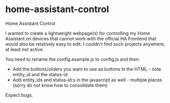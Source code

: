 # home-assistant-control
Home Assistant Control

I wanted to create a lightweight webpage(s) for controlling my Home Assistant on devices that cannot work with the official HA Frontend that would also be relatively easy to edit.
I couldn't find such projects anywhere, at least not active.

You need to rename the config.example.js to config.js and then:
- Add the buttons/sliders you want to use as buttons in the HTML - note entity_id and the status-id
- Add entity_ids and status-id:s in the javascript as well - multiple places (sorry do not know how to consolidate them)

Expect bugs.
